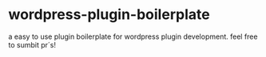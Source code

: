 # wordpress-plugin-boilerplate
a easy to use plugin boilerplate for wordpress plugin development. feel free to sumbit pr´s!
